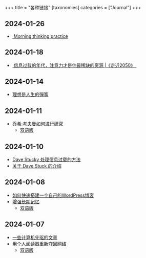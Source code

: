 +++
title = "各种链接" 
[taxonomies]
categories = ["Journal"] 
+++
## 2024-01-26
- [ Morning thinking practice][1]
## 2024-01-18
- [ 信息过载的年代，注意力才是你最稀缺的资源 |《走近2050》 ][2]
## 2024-01-14
- [理想是人生的彈簧][3]

## 2024-01-11
- [乔希·考夫曼如何进行研究][4]
	- [双语版][5]

## 2024-01-10
- [Dave Stucky 处理信息过载的方法][6]
- [关于 Dave Stuck 的介绍][7]

## 2024-01-08
- [如何快速搭建一个自己的WordPress博客][8]
- [增强长期记忆][9]
	- [双语版][10]

## 2024-01-07
- [一些计算机先驱的文章][11]
- [用个人阅读器重新夺回网络][12]
	- [双语版][13]

[1]:	https://vasilishynkarenka.com/morning-thinking/
[2]:	https://swarma.org/?p=2714 "信息过载的年代，注意力才是你最稀缺的资源 |《走近2050》"
[3]:	https://www.youtube.com/watch?v=8tBs1wobWC8&t=1s
[4]:	https://every.to/superorganizers/how-josh-kaufman-does-research-876453
[5]:	https://readit.site/a/kYLGm
[6]:	https://stucky.tech/method/
[7]:	https://stucky.tech/creations/
[8]:	https://imwsl.com/?p=67
[9]:	https://augmentingcognition.com/ltm.html
[10]:	https://readit.vip/a/npBn7
[11]:	https://jiangzilong.notion.site/ConanXin-ab3fe05498424b9e9df137abbec39e27
[12]:	https://olano.dev/2023-12-12-reclaiming-the-web-with-a-personal-reader/?utm_source=hackernewsletter&utm_medium=email&utm_term=fav
[13]:	https://readit.site/a/crhcH